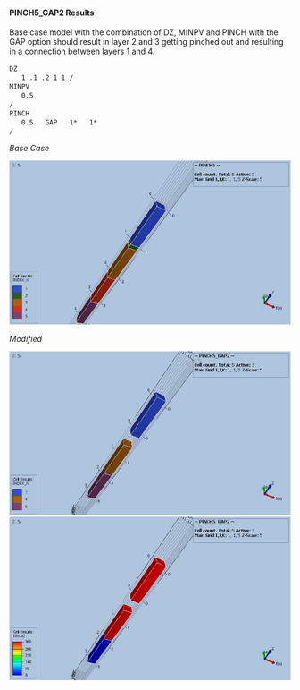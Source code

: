 #### PINCH5_GAP2 Results
Base case model with the combination of DZ, MINPV and PINCH with the GAP option should result in layer 2 
and 3 getting pinched out and resulting in a connection between layers 1 and 4.
```
DZ
   1 .1 .2 1 1 /
MINPV
   0.5
/
PINCH
   0.5   GAP   1*   1*
/
```

_Base Case_

![](REF/PINCH5_INDEX.png)

_Modified_

![](REF/PINCH5_GAP2_INDEX.png)
![](REF/PINCH5_GAP2_TRANZ.png)
